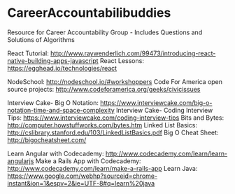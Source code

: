 # CareerAccountabilibuddies
Resource for Career Accountability Group - Includes Questions and Solutions of Algorithms


React Tutorial: http://www.raywenderlich.com/99473/introducing-react-native-building-apps-javascript 
React Lessons: https://egghead.io/technologies/react

NodeSchool: http://nodeschool.io/#workshoppers
Code For America open source projects: http://www.codeforamerica.org/geeks/civicissues


Interview Cake- Big O Notation: https://www.interviewcake.com/big-o-notation-time-and-space-complexity
Interview Cake- Coding Interview Tips: https://www.interviewcake.com/coding-interview-tips
Bits and Bytes: http://computer.howstuffworks.com/bytes.htm
Linked List Basics: http://cslibrary.stanford.edu/103/LinkedListBasics.pdf
Big O Cheat Sheet: http://bigocheatsheet.com/

Learn Angular with Codecademy: http://www.codecademy.com/learn/learn-angularjs
Make a Rails App with Codecademy: http://www.codecademy.com/learn/make-a-rails-app
Learn Java: https://www.google.com/webhp?sourceid=chrome-instant&ion=1&espv=2&ie=UTF-8#q=learn%20java
